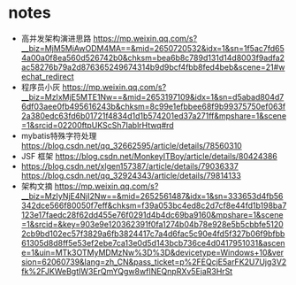 # notes
* 高并发架构演进思路 https://mp.weixin.qq.com/s?__biz=MjM5MjAwODM4MA==&mid=2650720532&idx=1&sn=1f5ac7fd654a00a0f8ea560d526742b0&chksm=bea6b8c789d131d14d8003f9adfa2ac58276b79a2d876365249674314b9d9bcf4fbb8fed4beb&scene=21#wechat_redirect
* 程序员小灰 https://mp.weixin.qq.com/s?__biz=MzIxMjE5MTE1Nw==&mid=2653197109&idx=1&sn=d5abad804d76df03aee0fb495616243b&chksm=8c99e1efbbee68f9b99375750ef063f2a380edc63fd6b01721f4834d1d1b574201ed37a271ff&mpshare=1&scene=1&srcid=02200ftpUKScSh7IablrHtwq#rd
* mybatis特殊字符处理  https://blog.csdn.net/qq_32662595/article/details/78560310
* JSF 框架 https://blog.csdn.net/MonkeyITBoy/article/details/80424386
* https://blog.csdn.net/xlgen157387/article/details/79036337  
https://blog.csdn.net/qq_32924343/article/details/79814133
* 架构文摘 https://mp.weixin.qq.com/s?__biz=MzIyNjE4NjI2Nw==&mid=2652561487&idx=1&sn=333653d4fb56342dce566f80050f7eff&chksm=f39a053bc4ed8c2d7cf8e44fd1b198ba7123e17faedc28f62dd455e76f0291d4b4dc69ba9160&mpshare=1&scene=1&srcid=&key=903e9e120362391f0fa1274b04b78e928e5b5cbbfe51202cb9bd102ec57f3829a6fb3824417c7a4d6fac5c90e4fd5f327b06f9bfbb61305d8d8ff5e53ef2ebe7ca13e0d5d143bcb736ce4d0417951031&ascene=1&uin=MTk3OTMyMDMzNw%3D%3D&devicetype=Windows+10&version=62060739&lang=zh_CN&pass_ticket=p%2FEQcjE5arFK2U7Ujg3V2fk%2FJKWeBgtIW3ErQmYQgw8wfINEQnpRXv5EjaR3HrSt
